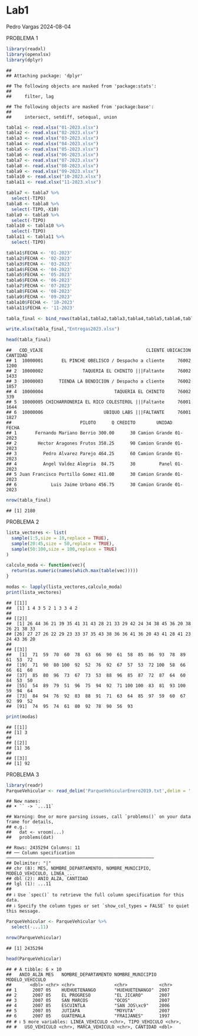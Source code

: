 Lab1
================
Pedro Vargas
2024-08-04

PROBLEMA 1

``` r
library(readxl)
library(openxlsx)
library(dplyr)
```

    ## 
    ## Attaching package: 'dplyr'

    ## The following objects are masked from 'package:stats':
    ## 
    ##     filter, lag

    ## The following objects are masked from 'package:base':
    ## 
    ##     intersect, setdiff, setequal, union

``` r
tabla1 <- read.xlsx("01-2023.xlsx")
tabla2 <- read.xlsx("02-2023.xlsx")
tabla3 <- read.xlsx("03-2023.xlsx")
tabla4 <- read.xlsx("04-2023.xlsx")
tabla5 <- read.xlsx("05-2023.xlsx")
tabla6 <- read.xlsx("06-2023.xlsx")
tabla7 <- read.xlsx("07-2023.xlsx")
tabla8 <- read.xlsx("08-2023.xlsx")
tabla9 <- read.xlsx("09-2023.xlsx")
tabla10 <- read.xlsx("10-2023.xlsx")
tabla11 <- read.xlsx("11-2023.xlsx")

tabla7 <- tabla7 %>%
  select(-TIPO)
tabla8 <- tabla8 %>%
  select(-TIPO,-X10)
tabla9 <- tabla9 %>%
  select(-TIPO)
tabla10 <- tabla10 %>%
  select(-TIPO)
tabla11 <- tabla11 %>%
  select(-TIPO)

tabla1$FECHA <- '01-2023'
tabla2$FECHA <- '02-2023'
tabla3$FECHA <- '03-2023'
tabla4$FECHA <- '04-2023'
tabla5$FECHA <- '05-2023'
tabla6$FECHA <- '06-2023'
tabla7$FECHA <- '07-2023'
tabla8$FECHA <- '08-2023'
tabla9$FECHA <- '09-2023'
tabla10$FECHA <- '10-2023'
tabla11$FECHA <- '11-2023'

tabla_final <- bind_rows(tabla1,tabla2,tabla3,tabla4,tabla5,tabla6,tabla7,tabla8,tabla9,tabla10,tabla11)

write.xlsx(tabla_final,"Entregas2023.xlsx")

head(tabla_final)
```

    ##   COD_VIAJE                                       CLIENTE UBICACION CANTIDAD
    ## 1  10000001       EL PINCHE OBELISCO / Despacho a cliente     76002     1200
    ## 2  10000002               TAQUERIA EL CHINITO |||Faltante     76002     1433
    ## 3  10000003      TIENDA LA BENDICION / Despacho a cliente     76002     1857
    ## 4  10000004                           TAQUERIA EL CHINITO     76002      339
    ## 5  10000005 CHICHARRONERIA EL RICO COLESTEROL |||Faltante     76001     1644
    ## 6  10000006                       UBIQUO LABS |||FALTANTE     76001     1827
    ##                          PILOTO      Q CREDITO        UNIDAD   FECHA
    ## 1       Fernando Mariano Berrio 300.00      30 Camion Grande 01-2023
    ## 2        Hector Aragones Frutos 358.25      90 Camion Grande 01-2023
    ## 3          Pedro Alvarez Parejo 464.25      60 Camion Grande 01-2023
    ## 4          Angel Valdez Alegria  84.75      30         Panel 01-2023
    ## 5 Juan Francisco Portillo Gomez 411.00      30 Camion Grande 01-2023
    ## 6             Luis Jaime Urbano 456.75      30 Camion Grande 01-2023

``` r
nrow(tabla_final)
```

    ## [1] 2180

PROBLEMA 2

``` r
lista_vectores <- list(
  sample(1:5,size = 10,replace = TRUE),
  sample(20:45,size = 50,replace = TRUE),
  sample(50:100,size = 100,replace = TRUE)
)

calculo_moda <- function(vec){
  return(as.numeric(names(which.max(table(vec)))))
}

modas <- lapply(lista_vectores,calculo_moda)
print(lista_vectores)
```

    ## [[1]]
    ##  [1] 1 4 3 5 2 1 3 3 4 2
    ## 
    ## [[2]]
    ##  [1] 26 44 36 21 39 35 41 31 43 28 21 33 29 42 24 34 38 45 36 20 38 26 21 38 33
    ## [26] 27 27 26 22 29 23 33 37 35 43 38 36 36 41 36 20 43 41 28 41 23 24 43 36 20
    ## 
    ## [[3]]
    ##   [1]  71  59  70  60  78  63  66  90  61  58  85  86  93  78  89  61  53  72
    ##  [19]  71  90  80 100  92  52  76  92  67  57  53  72 100  58  66  66  61  60
    ##  [37]  85  80  96  73  67  73  53  88  96  85  87  72  87  64  60  84  53  50
    ##  [55]  54  89  79  51  96  75  94  92  71 100 100  83  81  93 100  59  94  64
    ##  [73]  84  94  76  92  83  88  91  71  63  64  85  97  59  60  67  92  99  52
    ##  [91]  74  95  74  61  80  92  78  90  56  93

``` r
print(modas)
```

    ## [[1]]
    ## [1] 3
    ## 
    ## [[2]]
    ## [1] 36
    ## 
    ## [[3]]
    ## [1] 92

PROBLEMA 3

``` r
library(readr)
ParqueVehicular <- read_delim('ParqueVehicularEnero2019.txt',delim = '|')
```

    ## New names:
    ## • `` -> `...11`

    ## Warning: One or more parsing issues, call `problems()` on your data frame for details,
    ## e.g.:
    ##   dat <- vroom(...)
    ##   problems(dat)

    ## Rows: 2435294 Columns: 11
    ## ── Column specification ────────────────────────────────────────────────────────
    ## Delimiter: "|"
    ## chr (8): MES, NOMBRE_DEPARTAMENTO, NOMBRE_MUNICIPIO, MODELO_VEHICULO, LINEA_...
    ## dbl (2): ANIO_ALZA, CANTIDAD
    ## lgl (1): ...11
    ## 
    ## ℹ Use `spec()` to retrieve the full column specification for this data.
    ## ℹ Specify the column types or set `show_col_types = FALSE` to quiet this message.

``` r
ParqueVehicular <- ParqueVehicular %>%
  select(-...11)

nrow(ParqueVehicular)
```

    ## [1] 2435294

``` r
head(ParqueVehicular)
```

    ## # A tibble: 6 × 10
    ##   ANIO_ALZA MES   NOMBRE_DEPARTAMENTO NOMBRE_MUNICIPIO MODELO_VEHICULO
    ##       <dbl> <chr> <chr>               <chr>            <chr>          
    ## 1      2007 05    HUEHUETENANGO       "HUEHUETENANGO"  2007           
    ## 2      2007 05    EL PROGRESO         "EL JICARO"      2007           
    ## 3      2007 05    SAN MARCOS          "OCOS"           2007           
    ## 4      2007 05    ESCUINTLA           "SAN JOS\xc9"    2006           
    ## 5      2007 05    JUTIAPA             "MOYUTA"         2007           
    ## 6      2007 05    GUATEMALA           "FRAIJANES"      1997           
    ## # ℹ 5 more variables: LINEA_VEHICULO <chr>, TIPO_VEHICULO <chr>,
    ## #   USO_VEHICULO <chr>, MARCA_VEHICULO <chr>, CANTIDAD <dbl>
